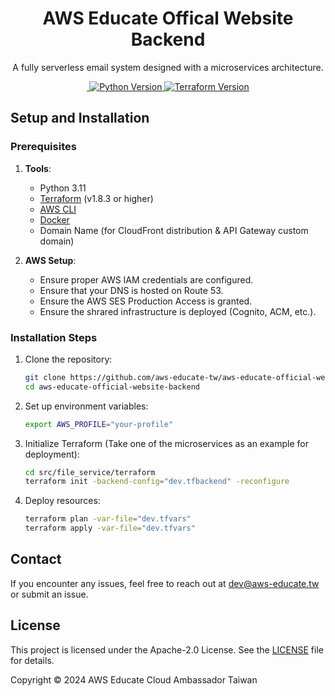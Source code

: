 <h1 align="center">AWS Educate Offical Website Backend</h1>

<p align="center">
  A fully serverless email system designed with a microservices architecture.
</p>

<p align="center">
  <a aria-label="License" href="https://github.com/aws-educate-tw/aws-educate-tpet-backend/blob/main/LICENSE">
    <img alt="" src="https://img.shields.io/github/license/aws-educate-tw/aws-educate-tpet-backend">
  </a>
  <a aria-label="Python version" href="https://www.python.org/downloads/release/python-3110/">
    <img alt="Python Version" src="https://img.shields.io/badge/python-3.11-blue.svg">
  </a>
  <a aria-label="Terraform version" href="https://github.com/hashicorp/terraform/releases/tag/v1.8.3">
    <img alt="Terraform Version" src="https://img.shields.io/badge/terraform-1.8.3-7B42BC">
  </a>
</p>

## Setup and Installation

### Prerequisites

1. **Tools**:

   - Python 3.11
   - [Terraform](https://developer.hashicorp.com/terraform/downloads) (v1.8.3 or higher)
   - [AWS CLI](https://docs.aws.amazon.com/cli/latest/userguide/install-cliv2.html)
   - [Docker](https://www.docker.com/products/docker-desktop)
   - Domain Name (for CloudFront distribution & API Gateway custom domain)

2. **AWS Setup**:
   - Ensure proper AWS IAM credentials are configured.
   - Ensure that your DNS is hosted on Route 53.
   - Ensure the AWS SES Production Access is granted.
   - Ensure the shrared infrastructure is deployed (Cognito, ACM, etc.).

### Installation Steps

1. Clone the repository:

   ```bash
   git clone https://github.com/aws-educate-tw/aws-educate-official-website-backend.git
   cd aws-educate-official-website-backend
   ```

2. Set up environment variables:

   ```bash
   export AWS_PROFILE="your-profile"
   ```

3. Initialize Terraform (Take one of the microservices as an example for deployment):

   ```bash
   cd src/file_service/terraform
   terraform init -backend-config="dev.tfbackend" -reconfigure
   ```

4. Deploy resources:

   ```bash
   terraform plan -var-file="dev.tfvars"
   terraform apply -var-file="dev.tfvars"
   ```

## Contact

If you encounter any issues, feel free to reach out at <dev@aws-educate.tw> or submit an issue.

## License

This project is licensed under the Apache-2.0 License. See the [LICENSE](LICENSE) file for details.

Copyright © 2024 AWS Educate Cloud Ambassador Taiwan
